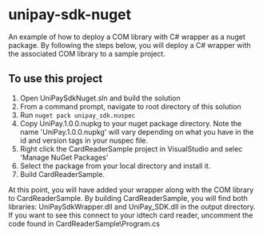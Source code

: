 # unipay-sdk-nuget
An example of how to deploy a COM library with C# wrapper as a nuget package. By following the steps below, you will deploy a 
C# wrapper with the associated COM library to a sample project.
## To use this project
1. Open UniPaySdkNuget.sln and build the solution 
2. From a command prompt, navigate to root directory of this solution
3. Run ```nuget pack unipay_sdk.nuspec```
4. Copy UniPay.1.0.0.nupkg to your nuget package directory. Note the name 'UniPay.1.0.0.nupkg' will 
vary depending on what you have in the id and version tags in your nuspec file.
5. Right click the CardReaderSample project in VisualStudio and selec 'Manage NuGet Packages'
6. Select the package from your local directory and install it.
7. Build CardReaderSample.

At this point, you will have added your wrapper along with the COM library to CardReaderSample. By building CardReaderSample,
you will find both libraries: UniPaySdkWrapper.dll and UniPay_SDK.dll in the output directory. If you want to see this connect to your idtech card reader, uncomment the code found in CardReaderSample\Program.cs
